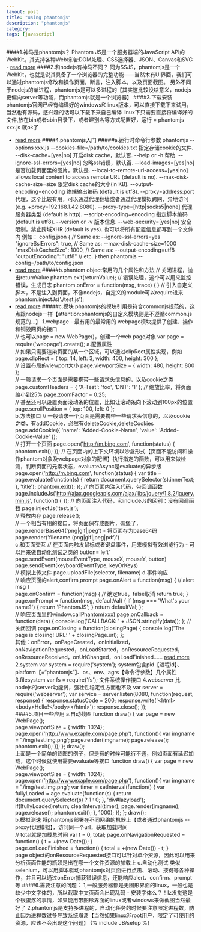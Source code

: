 ```yaml
---
layout: post
title: "using phantomjs"
description: "phantomjs"
category:
tags: [javascript]
---
```

####1.神马是phantomjs？
Phantom JS是一个服务器端的JavaScript API的WebKit。其支持各种Web标准:DOM处理、CSS选择器、JSON、Canvas和SVG - <a target="_blank" href="http://phantomjs.org">read more</a>
####2.和nodejs有神马不同？
同为SSJS，phantomjs是一个WebKit，也就是说其具备了一个浏览器的完整功能——当然木有UI界面，我们可以通过phantomjs修改和操作页面，断言，注入脚本，以及页面截图。
另外不同于nodejs的单进程，phantomjs是可以多进程的【其实这比较没啥意义，nodejs更偏向server等功能，而phantomjs就是一个浏览器】
####3.下载安装
phantomjs官网已经有编译好的windows和linux版本，可以直接下载下来试用，当然也有源码，感兴趣的话可以下载下来自己编译 
linux下只需要直接将编译好的文件,放在bin或者sbin目录下，或者建别名等方式配置好，运行 =
    phantomjs xxx.js
就ok了
- <a target="_blank" href="http://phantomjs.org">read more</a>
####4.phantomjs入门
#####a.运行时命令行参数
    phantomjs --options  xxx.js
    --cookies-file=/path/to/cookies.txt 指定存储cookie的文件.
    --disk-cache=[yes|no] 开启disk cache，默认否.
    --help or -h 帮助.
    --ignore-ssl-errors=[yes|no] 忽略ssl错误，默认否.
    --load-images=[yes|no] 是否加载页面里的图片，默认是.
    --local-to-remote-url-access=[yes|no] allows local content to access remote URL (default is no).
    --max-disk-cache-size=size 限定disk cache的大小(in KB).
    --output-encoding=encoding 终端输出编码 (default is utf8).
    --proxy=address:port 代理，这个比较有用，可以通过代理翻墙或者通过代理模拟跨网、异地访问 (e.g. +proxy=192.168.1.42:8080).
    --proxy-type=[http|socks5|none] 代理服务器类型 (default is http).
    --script-encoding=encoding 指定脚本编码(default is utf8).
    --version or -v 版本信息.
    --web-security=[yes|no] 安全限制，禁止跨域XHR (default is yes).
也可以将所有配置信息都写到一个文件内
例如：
config.json
    {
        // Same as: --ignore-ssl-errors=yes
        "ignoreSslErrors": true,
        // Same as: --max-disk-cache-size=1000
        "maxDiskCacheSize": 1000,
        // Same as: --output-encoding=utf8
        "outputEncoding": "utf8"
        // etc.
    }
then
    phantomjs --config=/path/to/config.json
- <a target="_blank" href="http://phantomjs.org">read more</a>
#####b.phantom object常用的几个属性和方法
    // 关闭进程，抛出returnValue
    phantom.exit(returnValue);
    // 错误处理，这个可以用来监控错误，生成日志
    phantom.onError = function(msg, trace) {
    }
    // 引入自定义脚本，不是注入到页面，不像nodejs，自定义的module可以require进来
    phantom.injectJs('./test.js');
- <a target="_blank" href="http://phantomjs.org">read more</a>
#####c.模块
phantomjs的模块引用是符合commonjs规范的，这点跟nodejs一样【attention:phantomjs的自定义模块则是不遵循common.js规范的…】
1.webpage - 最有用的最常用的
webpage模块提供了创建、操作和销毁网页的接口   
    // 也可以page = new WebPage()，创建一个web page对象
    var page = require('webpage').create();
a.配置属性    
    // 如果只需要渲染页面的某一个区域，可以通过clipRect属性实现，例如
    page.clipRect = { top: 14, left: 3, width: 400, height: 300 };    
    // 设置布局的viewport大小
    page.viewportSize = { width: 480, height: 800 };    
    // 一般请求一个页面是需要携带一些请求头信息的，以及cookie之类
    page.customHeaders = {
        'X-Test': 'foo',
        'DNT': '1'
    };
    // 缩放比率，将页面缩小到25%
    page.zoomFactor = 0.25;   
    // 甚至还可以设置页面滚动条的位置，比如让滚动条向下滚动到100px的位置
    page.scrollPosition = { top: 100, left: 0 };   
b.方法接口
    // 一般请求一个页面是需要携带一些请求头信息的，以及cookie之类，有addCookie，必然有deleteCookie,deleteCookies
    page.addCookie({
        'name': 'Added-Cookie-Name',
        'value': 'Added-Cookie-Value'
    });   
    // 打开一个页面
    page.open('http://m.bing.com', function(status) {
        phantom.exit();
    });
    // 在页面内的上下文环境以沙盒形式【页面不能访问和操作phantom对象及webpage对象的配置】执行指定的函数，可以用来做检测，判断页面的元素状态，evaluateAsync是evaluate的异步版
    page.open('http://m.bing.com', function(status) {
        var title = page.evaluate(function(s) {
            return document.querySelector(s).innerText;
        }, 'title');
        phantom.exit();
    });
    // 向页面内注入代码，带回调函数
    page.includeJs('http://ajax.googleapis.com/ajax/libs/jquery/1.8.2/jquery.min.js', function() {
    });
    // 向页面注入代码，和includeJs的区别：没有回调函数
    page.injectJs('test.js');   
    // 释放内存
    page.release();   
    // 一个相当有用的接口，将页面保存成图片，碉堡了，page.renderBase64('png|gif|jpeg') - 将页面存为base64码
    page.render('filename.(png|gif|jpeg|pdf)')   
c.和页面交互
    // 在页面内触发鼠标或者键盘事件，用来模拟有效浏览行为 - 可以用来做自动化测试之类的 button='left'
    page.sendEvent(mouseEventType, mouseX, mouseY, button)   
    page.sendEvent(keyboardEventType, keyOrKeys)    
    // 模拟上传文件
    page.uploadFile(selector, filename) 
d.事件响应  
    // 响应页面的alert,confirm,prompt
    page.onAlert = function(msg) {
        // alert msg
    }    
    page.onConfirm = function(msg) {
        // 确定true，false取消
        return true;
    }   
    page.onPrompt = function(msg, defaultVal) {
        if (msg === 'What's your name?') {
            return 'PhantomJS';
        }
        return defaultVal;
    };    
    // 响应页面里的window.callPhantom(xxx)
    page.onCallback = function(data) {
        console.log('CALLBACK: ' + JSON.stringify(data));
    };
    // 关闭回调
    page.onClosing = function(closingPage) {
        console.log('The page is closing! URL: ' + closingPage.url);
    };    
其他：onError，onPageCreated，onInitialized，onNavigationRequested，onLoadStarted，onResourceRequested，onResourceReceived，onUrlChanged，onLoadFinished……
<a target="_blank" href="http://phantomjs.org">read more</a>    
2.system
    var system = require('system');
system包含pid【进程id】、platform【=“phantomjs”】、os、env、agrs【命令行参数】几个属性
3.filesystem
    var fs = require('fs'); 
文件系统操作接口
4.webserver
比nodejs的server功能弱，强壮性稳定性方面也不及
    var server = require('webserver');
    var service = server.listen(8080, function(request, response) {
        response.statusCode = 200;
        response.write('&lt;html&gt;&lt;body&gt;Hello!&lt;/body&gt;&lt;/html&gt;');
        response.close();
    });      
####5.项目一些应用
a.自动截图
    function draw() {
        var page = new WebPage();    
        page.viewportSize = { width: 1024};
        page.open('http://www.exaple.com/page.php'), function(){ 
            var imgname = './img/test.img.png';
            page.render(imgname);
            page.release();
            phantom.exit();
        });
    };
    draw();   
上面是一个简单的截图的例子，但是有的时候可能行不通，例如页面有延迟加载，这个时候就使用需要evaluate等接口
        function draw() {
            var page = new WebPage();    
            page.viewportSize = { width: 1024};
            page.open('http://www.exaple.com/page.php'), function(){ 
                var imgname = './img/test.img.png';
                var timer = setInterval(function() {
                    var fullyLoaded = age.evaluate(function(s) {
                        return document.querySelector(s) ? 1 : 0;
                    }, 'div#lazyload');
                    if(!fullyLoaded)return;
                    clearInterval(timer);
                    page.render(imgname);
                    page.release();
                    phantom.exit();
                }, 1000);
            });
        };
        draw();  
b.模拟测速
将phantomjs部署在不同网络的机器上【或者通过phantomjs --proxy代理模拟】，访问同一个url，获取加载时间   
        // total就是加载总时间
        var t = 0, total;
        page.onNavigationRequested = function() {
            t = +(new Date());
        }    
        page.onLoadFinished = function() {
            total = +(new Date()) - t;
        }   
page object的onResourceRequested接口可以针对单个资源，因此可以用来分析页面性能的瓶颈是出在哪一个文件资源的加载上
c.自动化测试 
类似selenium，可以用脚本驱动phantomjs对页面进行点击、滚动、按键等各种操作，并且可以通过onError捕获错误信息，还能响应alert、confirm、prompt等
####6.需要注意的问题：
1,一般服务器都是无图形界面的linux，一般也是缺少中文字体的，所以截取中文页面会出现乱码 - 安装字体么？！lz发觉这是个很蛋疼的事情，如果能用带图形界面的linux或者windows来做截图当然最好了
2,phantomjs是支持多进程的，自动化任务的时候要注意限定进程数，防止因为进程数过多导致系统崩溃【当然如果linux非root用户，限定了可使用的资源，应该不会出现这个问题】
{% include JB/setup %}
